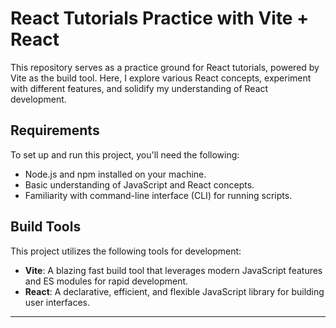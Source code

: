 # React Tutorials Practice with Vite + React

This repository serves as a practice ground for React tutorials, powered by Vite as the build tool. Here, I explore various React concepts, experiment with different features, and solidify my understanding of React development.

## Requirements

To set up and run this project, you'll need the following:

- Node.js and npm installed on your machine.
- Basic understanding of JavaScript and React concepts.
- Familiarity with command-line interface (CLI) for running scripts.

## Build Tools

This project utilizes the following tools for development:

- **Vite**: A blazing fast build tool that leverages modern JavaScript features and ES modules for rapid development.
- **React**: A declarative, efficient, and flexible JavaScript library for building user interfaces.

--- 
